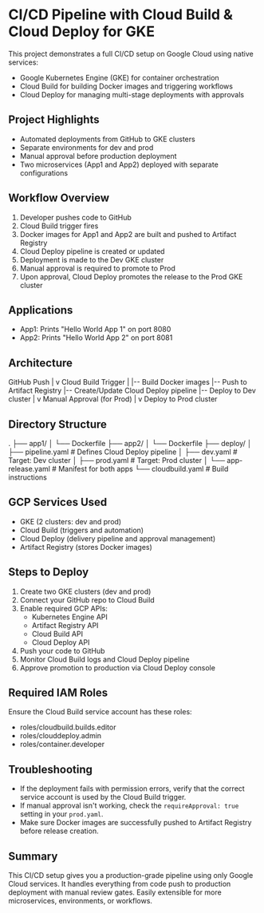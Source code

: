 
# CI/CD Pipeline with Cloud Build & Cloud Deploy for GKE

This project demonstrates a full CI/CD setup on Google Cloud using native services:
- Google Kubernetes Engine (GKE) for container orchestration
- Cloud Build for building Docker images and triggering workflows
- Cloud Deploy for managing multi-stage deployments with approvals

## Project Highlights

- Automated deployments from GitHub to GKE clusters
- Separate environments for dev and prod
- Manual approval before production deployment
- Two microservices (App1 and App2) deployed with separate configurations

## Workflow Overview

1. Developer pushes code to GitHub
2. Cloud Build trigger fires
3. Docker images for App1 and App2 are built and pushed to Artifact Registry
4. Cloud Deploy pipeline is created or updated
5. Deployment is made to the Dev GKE cluster
6. Manual approval is required to promote to Prod
7. Upon approval, Cloud Deploy promotes the release to the Prod GKE cluster

## Applications

- App1: Prints "Hello World App 1" on port 8080
- App2: Prints "Hello World App 2" on port 8081

## Architecture

GitHub Push
   |
   v
Cloud Build Trigger
   |
   |-- Build Docker images
   |-- Push to Artifact Registry
   |-- Create/Update Cloud Deploy pipeline
   |-- Deploy to Dev cluster
   |
   v
Manual Approval (for Prod)
   |
   v
Deploy to Prod cluster

## Directory Structure

.
├── app1/
│   └── Dockerfile
├── app2/
│   └── Dockerfile
├── deploy/
│   ├── pipeline.yaml        # Defines Cloud Deploy pipeline
│   ├── dev.yaml             # Target: Dev cluster
│   ├── prod.yaml            # Target: Prod cluster
│   └── app-release.yaml     # Manifest for both apps
└── cloudbuild.yaml          # Build instructions

## GCP Services Used

- GKE (2 clusters: dev and prod)
- Cloud Build (triggers and automation)
- Cloud Deploy (delivery pipeline and approval management)
- Artifact Registry (stores Docker images)

## Steps to Deploy

1. Create two GKE clusters (dev and prod)
2. Connect your GitHub repo to Cloud Build
3. Enable required GCP APIs:
   - Kubernetes Engine API
   - Artifact Registry API
   - Cloud Build API
   - Cloud Deploy API
4. Push your code to GitHub
5. Monitor Cloud Build logs and Cloud Deploy pipeline
6. Approve promotion to production via Cloud Deploy console

## Required IAM Roles

Ensure the Cloud Build service account has these roles:
- roles/cloudbuild.builds.editor
- roles/clouddeploy.admin
- roles/container.developer

## Troubleshooting

- If the deployment fails with permission errors, verify that the correct service account is used by the Cloud Build trigger.
- If manual approval isn't working, check the `requireApproval: true` setting in your `prod.yaml`.
- Make sure Docker images are successfully pushed to Artifact Registry before release creation.

## Summary

This CI/CD setup gives you a production-grade pipeline using only Google Cloud services. It handles everything from code push to production deployment with manual review gates. Easily extensible for more microservices, environments, or workflows.
